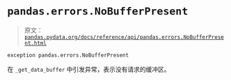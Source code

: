 # `pandas.errors.NoBufferPresent`

> 原文：[`pandas.pydata.org/docs/reference/api/pandas.errors.NoBufferPresent.html`](https://pandas.pydata.org/docs/reference/api/pandas.errors.NoBufferPresent.html)

```py
exception pandas.errors.NoBufferPresent
```

在 `_get_data_buffer` 中引发异常，表示没有请求的缓冲区。
